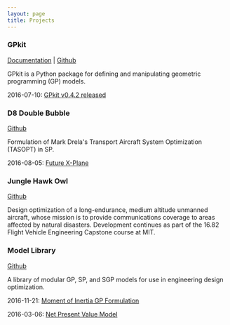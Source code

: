 ```yaml
---
layout: page
title: Projects
---
```


### GPkit
[Documentation](https://gpkit.rtfd.org) | [Github](https://www.github.com/hoburg/gpkit)

GPkit is a Python package for defining and manipulating geometric programming (GP) models.

<div class="news">
<p>
  2016-07-10:
  <a href="posts/2016/GPkit-Release">GPkit v0.4.2 released</a>
</p>
</div>

### D8 Double Bubble
[Github](https://github.com/hoburg/d8)

Formulation of Mark Drela's Transport Aircraft System Optimization (TASOPT) in SP.

<div class="news">
<p>
  2016-08-05:
  <a href="posts/2016/nasa-d8-green-aviation">Future X-Plane</a>
</p>
</div>

### Jungle Hawk Owl
[Github](https://www.github.com/hoburg/jho)

Design optimization of a long-endurance, medium altitude unmanned aircraft, whose mission is to provide communications coverage to areas affected by natural disasters. Development continues as part of the 16.82 Flight Vehicle Engineering Capstone course at MIT. 

### Model Library
[Github](https://www.github.com/hoburg/gpkit-models)

A library of modular GP, SP, and SGP models for use in engineering design optimization.

<div class="news">
<p>
  2016-11-21:
  <a href="posts/2016/Beam-Bending">Moment of Inertia GP Formulation</a>
</p>
<p>
  2016-03-06:
  <a href="posts/2016/NPV">Net Present Value Model</a>
</p>
</div>
